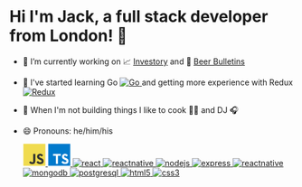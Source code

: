 # Hi I'm Jack, a full stack developer from London! 👋

- 🔭 I’m currently working on 📈 [Investory](https://github.com/otanriverdi/investory) and 🍺 [Beer Bulletins](https://github.com/Jackelus/beer-bulletins)
- 🌱 I've started learning Go <a href="https://golang.org/" target="_blank"> <img src="https://devicons.github.io/devicon/devicon.git/icons/go/go-original.svg" alt="Go" width="20" height="20"/> </a> and getting more experience with Redux <a href="https://redux.js.org/" target="_blank"> <img src="https://devicons.github.io/devicon/devicon.git/icons/redux/redux-original.svg" alt="Redux" width="20" height="20"/> </a>
- 🙌 When I'm not building things I like to cook 👨‍🍳 and DJ 🎧
- 😄 Pronouns: he/him/his

  <a href="https://developer.mozilla.org/en-US/docs/Web/JavaScript" target="_blank"> 
    <img src="https://raw.githubusercontent.com/devicons/devicon/master/icons/javascript/javascript-original.svg" alt="typescript" width="40" height="40"/> 
  </a>  
  <a href="https://www.typescriptlang.org/" target="_blank"> 
    <img src="https://raw.githubusercontent.com/devicons/devicon/master/icons/typescript/typescript-original.svg" alt="typescript" width="40" height="40"/> 
  </a>   
  <a href="https://reactjs.org/" target="_blank"> 
    <img src="https://devicons.github.io/devicon/devicon.git/icons/react/react-original-wordmark.svg" alt="react" width="40" height="40"/> 
  </a>  
  <a href="https://reactnative.dev/" target="_blank"> 
    <img src="https://reactnative.dev/img/header_logo.svg" alt="reactnative" width="40" height="40"/> 
  </a>  
  <a href="https://nodejs.org" target="_blank"> 
    <img src="https://devicons.github.io/devicon/devicon.git/icons/nodejs/nodejs-original-wordmark.svg" alt="nodejs" width="40" height="40"/> 
  </a> 
  <a href="https://expressjs.com" target="_blank"> 
    <img src="https://devicons.github.io/devicon/devicon.git/icons/express/express-original-wordmark.svg" alt="express" width="40" height="40"/> 
  </a> 
  <a href="https://graphql.org/" target="_blank"> 
    <img src="https://raw.githubusercontent.com/prplx/svg-logos/master/svg/graphql.svg" alt="reactnative" width="40" height="40"/> 
  </a> 
  <a href="https://www.mongodb.com/" target="_blank"> 
    <img src="https://devicons.github.io/devicon/devicon.git/icons/mongodb/mongodb-original-wordmark.svg" alt="mongodb" width="40" height="40"/> 
  </a>  
  <a href="https://www.postgresql.org" target="_blank"> 
    <img src="https://devicons.github.io/devicon/devicon.git/icons/postgresql/postgresql-original-wordmark.svg" alt="postgresql" width="40" height="40"/> 
  </a>  
  <a href="https://www.w3.org/html/" target="_blank"> 
    <img src="https://devicons.github.io/devicon/devicon.git/icons/html5/html5-original-wordmark.svg" alt="html5" width="40" height="40"/> 
  </a>  
  <a href="https://www.w3schools.com/css/" target="_blank"> 
    <img src="https://devicons.github.io/devicon/devicon.git/icons/css3/css3-original-wordmark.svg" alt="css3" width="40" height="40"/> 
  </a>   

